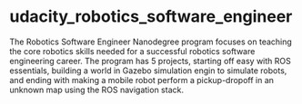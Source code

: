 # udacity_robotics_software_engineer
The Robotics Software Engineer Nanodegree program focuses on teaching the core robotics skills needed for a successful robotics software engineering career. The program has  5 projects, starting off easy with ROS essentials, building a world in Gazebo simulation engin to simulate robots, and ending with making a mobile robot perform a pickup-dropoff in an unknown map using the ROS navigation stack.
